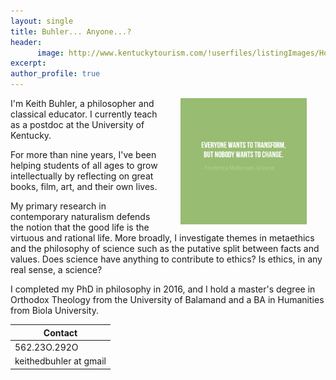 ```yaml
---
layout: single
title: Buhler... Anyone...?
header: 
      image: http://www.kentuckytourism.com/!userfiles/listingImages/Horse%20Farm%20Pictures%20211.jpg?width=653&height=421&scale=down&crop=auto
excerpt: 
author_profile: true
---
```


<img src="/images/greene5.jpeg" alt="Transform by changing" hspace="30px" align="right" width="40%"> 

I'm Keith Buhler, a philosopher and classical educator. I currently teach as a postdoc at the University of Kentucky. 

For more than nine years, I've been helping students of all ages to grow intellectually by reflecting on great books, film, art, and their own lives.

My primary research in contemporary naturalism defends the notion that the good life is the virtuous and rational life. More broadly, I investigate themes in metaethics and the philosophy of science such as the putative split between facts and values. Does science have anything to contribute to ethics? Is ethics, in any real sense, a science? 

I completed my PhD in philosophy in 2016, and I hold a master's degree in Orthodox Theology from the University of Balamand and a BA in Humanities from Biola University.


| Contact                |
|------------------------|
| 562.23O.292O           |
| keithedbuhler at gmail |
